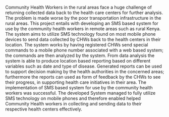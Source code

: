 Community Health Workers in the rural areas face a huge challenge of returning collected data back to
the health care centers for further analysis. The problem is made worse by the poor transportation
infrastructure in the rural areas.
This project entails with developing an SMS based system for use by the community health workers in
remote areas such as rural Kenya. The system aims to utilize SMS technology found on most mobile
phone devices to send data collected by CHWs back to the health centers in their location. The system
works by having registered CHWs send special commands to a mobile phone number associated with a
web based system; the commands are then analyzed by the system. From data analysis the system is
able to produce location based reporting based on different variables such as date and type of disease.
Generated reports can be used to support decision making by the health authorities in the concerned
areas; furthermore the reports can used as form of feedback by the CHWs to see their progress, in
supporting health care initiatives in their area.
The implementation of SMS based system for use by the community health workers was successful.
The developed System managed to fully utilize SMS technology on mobile phones and therefore
enabled helped Community Health workers in collecting and sending data to their respective health
centers effectively.


